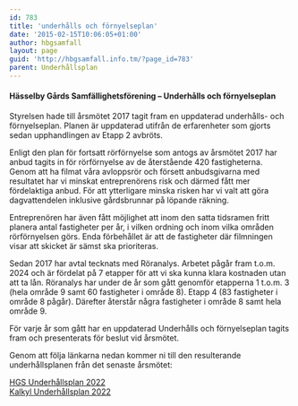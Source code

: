 ```yaml
---
id: 783
title: 'underhålls och förnyelseplan'
date: '2015-02-15T10:06:05+01:00'
author: hbgsamfall
layout: page
guid: 'http://hbgsamfall.info.tm/?page_id=783'
parent: Underhållsplan
---
```


#### Hässelby Gårds Samfällighetsförening – Underhålls och förnyelseplan

Styrelsen hade till årsmötet 2017 tagit fram en uppdaterad underhålls- och förnyelseplan. Planen är uppdaterad utifrån de erfarenheter som gjorts sedan upphandlingen av Etapp 2 avbröts.

Enligt den plan för fortsatt rörförnyelse som antogs av årsmötet 2017 har anbud tagits in för rörförnyelse av de återstående 420 fastigheterna. Genom att ha filmat våra avloppsrör och försett anbudsgivarna med resultatet har vi minskat entreprenörens risk och därmed fått mer fördelaktiga anbud. För att ytterligare minska risken har vi valt att göra dagvattendelen inklusive gårdsbrunnar på löpande räkning.

Entreprenören har även fått möjlighet att inom den satta tidsramen fritt planera antal fastigheter per år, i vilken ordning och inom vilka områden rörförnyelsen görs. Enda förbehållet är att de fastigheter där filmningen visar att skicket är sämst ska prioriteras.

Sedan 2017 har avtal tecknats med Röranalys. Arbetet pågår fram t.o.m. 2024 och är fördelat på 7 etapper för att vi ska kunna klara kostnaden utan att ta lån. Röranalys har under de år som gått genomför etapperna 1 t.o.m. 3 (hela område 9 samt 60 fastigheter i område 8). Etapp 4 (83 fastigheter i område 8 pågår). Därefter återstår några fastigheter i område 8 samt hela område 9.

För varje år som gått har en uppdaterad Underhålls och förnyelseplan tagits fram och presenterats för beslut vid årsmötet.

Genom att följa länkarna nedan kommer ni till den resulterande underhållsplanen från det senaste årsmötet:

[HGS Underhållsplan 2022](/wp-content/uploads/2022/05/HGS-Maintenance-Plan-2022.pdf)  
[Kalkyl Underhållsplan 2022](/wp-content/uploads/2022/05/Kalkyl-Underhallsplan-2022.pdf)
